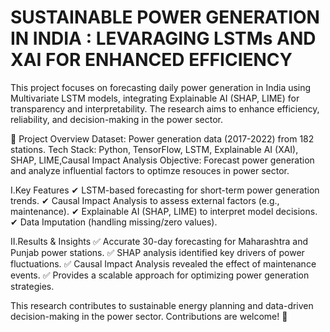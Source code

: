 # SUSTAINABLE POWER GENERATION IN INDIA : LEVARAGING LSTMs AND XAI FOR ENHANCED EFFICIENCY
This project focuses on forecasting daily power generation in India using Multivariate LSTM models, integrating Explainable AI (SHAP, LIME) for transparency and interpretability. The research aims to enhance efficiency, reliability, and decision-making in the power sector.

🚀 Project Overview
Dataset: Power generation data (2017-2022) from 182 stations.
Tech Stack: Python, TensorFlow, LSTM, Explainable AI (XAI), SHAP, LIME,Causal Impact Analysis
Objective: Forecast power generation and analyze influential factors to optimze resouces in power sector.

I.Key Features
✔ LSTM-based forecasting for short-term power generation trends.
✔ Causal Impact Analysis to assess external factors (e.g., maintenance).
✔ Explainable AI (SHAP, LIME) to interpret model decisions.
✔ Data Imputation (handling missing/zero values).

II.Results & Insights
✅ Accurate 30-day forecasting for Maharashtra and Punjab power stations.
✅ SHAP analysis identified key drivers of power fluctuations.
✅ Causal Impact Analysis revealed the effect of maintenance events.
✅ Provides a scalable approach for optimizing power generation strategies.

This research contributes to sustainable energy planning and data-driven decision-making in the power sector. Contributions are welcome! 🚀
